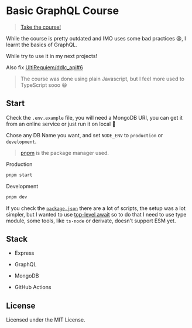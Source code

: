 # Basic GraphQL Course

> [Take the course!](https://platzi.com/cursos/graphql)

While the course is pretty outdated and IMO uses some bad practices 😩, I learnt
the basics of GraphQL.

While try to use it in my next projects!

Also fix
[UltiRequiem/ddlc_api#6](https://github.com/UltiRequiem/ddlc_api/issues/6)

> The course was done using plain Javascript, but I feel more used to TypeScript
> sooo 😆

## Start

Check the `.env.example` file, you will need a MongoDB URI, you can get it from
an online service or just run it on local 🚀

Chose any DB Name you want, and set `NODE_ENV` to `production` or `development`.

> [pnpm](https://pnpm.io) is the package manager used.

Production

```sh
pnpm start
```

Development

```sh
pnpm dev
```

If you check the [`package.json`](./package.json) there are a lot of scripts,
the setup was a lot simpler, but I wanted to use
[top-level await](https://www.typescriptlang.org/docs/handbook/release-notes/typescript-3-8.html#top-level-await)
so to do that I need to use type module, some tools, like `ts-node` or derivate,
doesn't support ESM yet.

## Stack

- Express

- GraphQL

- MongoDB

- GitHub Actions

## License

Licensed under the MIT License.
